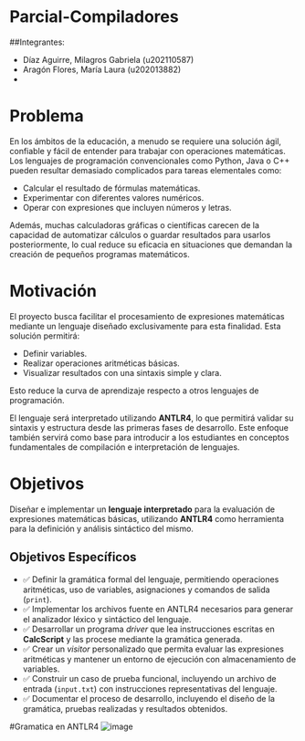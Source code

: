 # Parcial-Compiladores
##Integrantes:
- Díaz Aguirre, Milagros Gabriela (u202110587)
- Aragón Flores, María Laura (u202013882)
- 
# Problema

En los ámbitos de la educación, a menudo se requiere una solución ágil, confiable y fácil de entender para trabajar con operaciones matemáticas. Los lenguajes de programación convencionales como Python, Java o C++ pueden resultar demasiado complicados para tareas elementales como:

- Calcular el resultado de fórmulas matemáticas.
- Experimentar con diferentes valores numéricos.
- Operar con expresiones que incluyen números y letras.

Además, muchas calculadoras gráficas o científicas carecen de la capacidad de automatizar cálculos o guardar resultados para usarlos posteriormente, lo cual reduce su eficacia en situaciones que demandan la creación de pequeños programas matemáticos.

#  Motivación

El proyecto busca facilitar el procesamiento de expresiones matemáticas mediante un lenguaje diseñado exclusivamente para esta finalidad. Esta solución permitirá:

- Definir variables.
- Realizar operaciones aritméticas básicas.
- Visualizar resultados con una sintaxis simple y clara.

Esto reduce la curva de aprendizaje respecto a otros lenguajes de programación.

El lenguaje será interpretado utilizando **ANTLR4**, lo que permitirá validar su sintaxis y estructura desde las primeras fases de desarrollo. Este enfoque también servirá como base para introducir a los estudiantes en conceptos fundamentales de compilación e interpretación de lenguajes.

#  Objetivos

Diseñar e implementar un **lenguaje interpretado** para la evaluación de expresiones matemáticas básicas, utilizando **ANTLR4** como herramienta para la definición y análisis sintáctico del mismo.

## Objetivos Específicos

- ✅ Definir la gramática formal del lenguaje, permitiendo operaciones aritméticas, uso de variables, asignaciones y comandos de salida (`print`).
- ✅ Implementar los archivos fuente en ANTLR4 necesarios para generar el analizador léxico y sintáctico del lenguaje.
- ✅ Desarrollar un programa *driver* que lea instrucciones escritas en **CalcScript** y las procese mediante la gramática generada.
- ✅ Crear un *visitor* personalizado que permita evaluar las expresiones aritméticas y mantener un entorno de ejecución con almacenamiento de variables.
- ✅ Construir un caso de prueba funcional, incluyendo un archivo de entrada (`input.txt`) con instrucciones representativas del lenguaje.
- ✅ Documentar el proceso de desarrollo, incluyendo el diseño de la gramática, pruebas realizadas y resultados obtenidos.

#Gramatica en ANTLR4
![image](https://github.com/user-attachments/assets/251fb29b-fad8-4c68-bdd9-a6b25f51185c)

